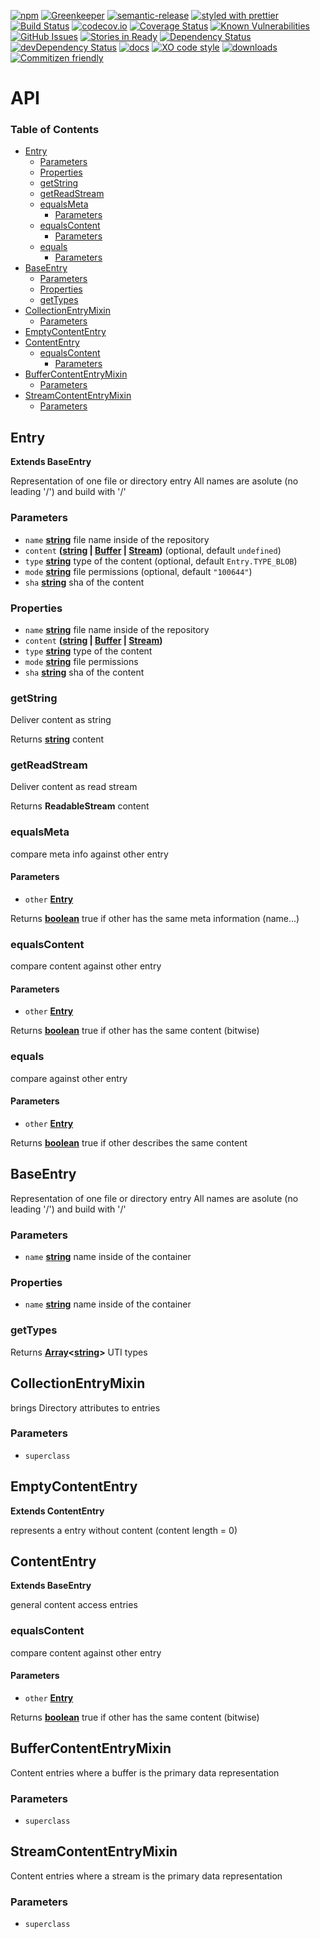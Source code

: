 [![npm](https://img.shields.io/npm/v/content-entry.svg)](https://www.npmjs.com/package/content-entry)
[![Greenkeeper](https://badges.greenkeeper.io/arlac77/content-entry.svg)](https://greenkeeper.io/)
[![semantic-release](https://img.shields.io/badge/%20%20%F0%9F%93%A6%F0%9F%9A%80-semantic--release-e10079.svg)](https://github.com/arlac77/content-entry)
[![styled with prettier](https://img.shields.io/badge/styled_with-prettier-ff69b4.svg)](https://github.com/prettier/prettier)
[![Build Status](https://secure.travis-ci.org/arlac77/content-entry.png)](http://travis-ci.org/arlac77/content-entry)
[![codecov.io](http://codecov.io/github/arlac77/content-entry/coverage.svg?branch=master)](http://codecov.io/github/arlac77/content-entry?branch=master)
[![Coverage Status](https://coveralls.io/repos/arlac77/content-entry/badge.svg)](https://coveralls.io/r/arlac77/content-entry)
[![Known Vulnerabilities](https://snyk.io/test/github/arlac77/content-entry/badge.svg)](https://snyk.io/test/github/arlac77/content-entry)
[![GitHub Issues](https://img.shields.io/github/issues/arlac77/content-entry.svg?style=flat-square)](https://github.com/arlac77/content-entry/issues)
[![Stories in Ready](https://badge.waffle.io/arlac77/content-entry.svg?label=ready&title=Ready)](http://waffle.io/arlac77/content-entry)
[![Dependency Status](https://david-dm.org/arlac77/content-entry.svg)](https://david-dm.org/arlac77/content-entry)
[![devDependency Status](https://david-dm.org/arlac77/content-entry/dev-status.svg)](https://david-dm.org/arlac77/content-entry#info=devDependencies)
[![docs](http://inch-ci.org/github/arlac77/content-entry.svg?branch=master)](http://inch-ci.org/github/arlac77/content-entry)
[![XO code style](https://img.shields.io/badge/code_style-XO-5ed9c7.svg)](https://github.com/sindresorhus/xo)
[![downloads](http://img.shields.io/npm/dm/content-entry.svg?style=flat-square)](https://npmjs.org/package/content-entry)
[![Commitizen friendly](https://img.shields.io/badge/commitizen-friendly-brightgreen.svg)](http://commitizen.github.io/cz-cli/)

# API

<!-- Generated by documentation.js. Update this documentation by updating the source code. -->

### Table of Contents

-   [Entry](#entry)
    -   [Parameters](#parameters)
    -   [Properties](#properties)
    -   [getString](#getstring)
    -   [getReadStream](#getreadstream)
    -   [equalsMeta](#equalsmeta)
        -   [Parameters](#parameters-1)
    -   [equalsContent](#equalscontent)
        -   [Parameters](#parameters-2)
    -   [equals](#equals)
        -   [Parameters](#parameters-3)
-   [BaseEntry](#baseentry)
    -   [Parameters](#parameters-4)
    -   [Properties](#properties-1)
    -   [getTypes](#gettypes)
-   [CollectionEntryMixin](#collectionentrymixin)
    -   [Parameters](#parameters-5)
-   [EmptyContentEntry](#emptycontententry)
-   [ContentEntry](#contententry)
    -   [equalsContent](#equalscontent-1)
        -   [Parameters](#parameters-6)
-   [BufferContentEntryMixin](#buffercontententrymixin)
    -   [Parameters](#parameters-7)
-   [StreamContentEntryMixin](#streamcontententrymixin)
    -   [Parameters](#parameters-8)

## Entry

**Extends BaseEntry**

Representation of one file or directory entry
All names are asolute (no leading '/') and build with '/'

### Parameters

-   `name` **[string](https://developer.mozilla.org/docs/Web/JavaScript/Reference/Global_Objects/String)** file name inside of the repository
-   `content` **([string](https://developer.mozilla.org/docs/Web/JavaScript/Reference/Global_Objects/String) \| [Buffer](https://nodejs.org/api/buffer.html) \| [Stream](https://nodejs.org/api/stream.html))**  (optional, default `undefined`)
-   `type` **[string](https://developer.mozilla.org/docs/Web/JavaScript/Reference/Global_Objects/String)** type of the content (optional, default `Entry.TYPE_BLOB`)
-   `mode` **[string](https://developer.mozilla.org/docs/Web/JavaScript/Reference/Global_Objects/String)** file permissions (optional, default `"100644"`)
-   `sha` **[string](https://developer.mozilla.org/docs/Web/JavaScript/Reference/Global_Objects/String)** sha of the content

### Properties

-   `name` **[string](https://developer.mozilla.org/docs/Web/JavaScript/Reference/Global_Objects/String)** file name inside of the repository
-   `content` **([string](https://developer.mozilla.org/docs/Web/JavaScript/Reference/Global_Objects/String) \| [Buffer](https://nodejs.org/api/buffer.html) \| [Stream](https://nodejs.org/api/stream.html))** 
-   `type` **[string](https://developer.mozilla.org/docs/Web/JavaScript/Reference/Global_Objects/String)** type of the content
-   `mode` **[string](https://developer.mozilla.org/docs/Web/JavaScript/Reference/Global_Objects/String)** file permissions
-   `sha` **[string](https://developer.mozilla.org/docs/Web/JavaScript/Reference/Global_Objects/String)** sha of the content

### getString

Deliver content as string

Returns **[string](https://developer.mozilla.org/docs/Web/JavaScript/Reference/Global_Objects/String)** content

### getReadStream

Deliver content as read stream

Returns **ReadableStream** content

### equalsMeta

compare meta info against other entry

#### Parameters

-   `other` **[Entry](#entry)** 

Returns **[boolean](https://developer.mozilla.org/docs/Web/JavaScript/Reference/Global_Objects/Boolean)** true if other has the same meta information (name...)

### equalsContent

compare content against other entry

#### Parameters

-   `other` **[Entry](#entry)** 

Returns **[boolean](https://developer.mozilla.org/docs/Web/JavaScript/Reference/Global_Objects/Boolean)** true if other has the same content (bitwise)

### equals

compare against other entry

#### Parameters

-   `other` **[Entry](#entry)** 

Returns **[boolean](https://developer.mozilla.org/docs/Web/JavaScript/Reference/Global_Objects/Boolean)** true if other describes the same content

## BaseEntry

Representation of one file or directory entry
All names are asolute (no leading '/') and build with '/'

### Parameters

-   `name` **[string](https://developer.mozilla.org/docs/Web/JavaScript/Reference/Global_Objects/String)** name inside of the container

### Properties

-   `name` **[string](https://developer.mozilla.org/docs/Web/JavaScript/Reference/Global_Objects/String)** name inside of the container

### getTypes

Returns **[Array](https://developer.mozilla.org/docs/Web/JavaScript/Reference/Global_Objects/Array)&lt;[string](https://developer.mozilla.org/docs/Web/JavaScript/Reference/Global_Objects/String)>** UTI types

## CollectionEntryMixin

brings Directory attributes to entries

### Parameters

-   `superclass`  

## EmptyContentEntry

**Extends ContentEntry**

represents a entry without content (content length = 0)

## ContentEntry

**Extends BaseEntry**

general content access entries

### equalsContent

compare content against other entry

#### Parameters

-   `other` **[Entry](#entry)** 

Returns **[boolean](https://developer.mozilla.org/docs/Web/JavaScript/Reference/Global_Objects/Boolean)** true if other has the same content (bitwise)

## BufferContentEntryMixin

Content entries where a buffer is the primary data representation

### Parameters

-   `superclass`  

## StreamContentEntryMixin

Content entries where a stream is the primary data representation

### Parameters

-   `superclass`  
